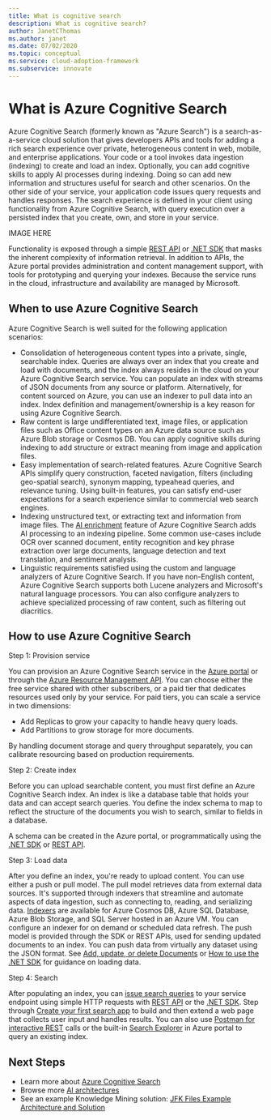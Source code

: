 ```yaml
---
title: What is cognitive search
description: What is cognitive search?
author: JanetCThomas
ms.author: janet
ms.date: 07/02/2020
ms.topic: conceptual
ms.service: cloud-adoption-framework
ms.subservice: innovate
---
```


# What is Azure Cognitive Search

Azure Cognitive Search (formerly known as "Azure Search") is a search-as-a-service cloud solution that gives developers APIs and tools for adding a rich search experience over private, heterogeneous content in web, mobile, and enterprise applications. Your code or a tool invokes data ingestion (indexing) to create and load an index. Optionally, you can add cognitive skills to apply AI processes during indexing. Doing so can add new information and structures useful for search and other scenarios.
On the other side of your service, your application code issues query requests and handles responses. The search experience is defined in your client using functionality from Azure Cognitive Search, with query execution over a persisted index that you create, own, and store in your service.

IMAGE HERE

Functionality is exposed through a simple [REST API](https://docs.microsoft.com/rest/api/searchservice/) or [.NET SDK](https://docs.microsoft.com/azure/search/search-howto-dotnet-sdk) that masks the inherent complexity of information retrieval. In addition to APIs, the Azure portal provides administration and content management support, with tools for prototyping and querying your indexes. Because the service runs in the cloud, infrastructure and availability are managed by Microsoft.

## When to use Azure Cognitive Search

Azure Cognitive Search is well suited for the following application scenarios:

- Consolidation of heterogeneous content types into a private, single, searchable index. Queries are always over an index that you create and load with documents, and the index always resides in the cloud on your Azure Cognitive Search service. You can populate an index with streams of JSON documents from any source or platform. Alternatively, for content sourced on Azure, you can use an indexer to pull data into an index. Index definition and management/ownership is a key reason for using Azure Cognitive Search.
- Raw content is large undifferentiated text, image files, or application files such as Office content types on an Azure data source such as Azure Blob storage or Cosmos DB. You can apply cognitive skills during indexing to add structure or extract meaning from image and application files.
- Easy implementation of search-related features. Azure Cognitive Search APIs simplify query construction, faceted navigation, filters (including geo-spatial search), synonym mapping, typeahead queries, and relevance tuning. Using built-in features, you can satisfy end-user expectations for a search experience similar to commercial web search engines.
- Indexing unstructured text, or extracting text and information from image files. The [AI enrichment](https://docs.microsoft.com/azure/search/cognitive-search-concept-intro) feature of Azure Cognitive Search adds AI processing to an indexing pipeline. Some common use-cases include OCR over scanned document, entity recognition and key phrase extraction over large documents, language detection and text translation, and sentiment analysis.
- Linguistic requirements satisfied using the custom and language analyzers of Azure Cognitive Search. If you have non-English content, Azure Cognitive Search supports both Lucene analyzers and Microsoft's natural language processors. You can also configure analyzers to achieve specialized processing of raw content, such as filtering out diacritics.

## How to use Azure Cognitive Search

Step 1: Provision service

You can provision an Azure Cognitive Search service in the [Azure portal](https://portal.azure.com/) or through the [Azure Resource Management API](https://docs.microsoft.com/rest/api/searchmanagement/). You can choose either the free service shared with other subscribers, or a paid tier that dedicates resources used only by your service. For paid tiers, you can scale a service in two dimensions:
- Add Replicas to grow your capacity to handle heavy query loads.
- Add Partitions to grow storage for more documents.

By handling document storage and query throughput separately, you can calibrate resourcing based on production requirements.

Step 2: Create index

Before you can upload searchable content, you must first define an Azure Cognitive Search index. An index is like a database table that holds your data and can accept search queries. You define the index schema to map to reflect the structure of the documents you wish to search, similar to fields in a database.

A schema can be created in the Azure portal, or programmatically using the [.NET SDK](https://docs.microsoft.com/azure/search/search-howto-dotnet-sdk) or [REST API](https://docs.microsoft.com/rest/api/searchservice/).

Step 3: Load data

After you define an index, you're ready to upload content. You can use either a push or pull model.
The pull model retrieves data from external data sources. It's supported through indexers that streamline and automate aspects of data ingestion, such as connecting to, reading, and serializing data. [Indexers](https://docs.microsoft.com/rest/api/searchservice/Indexer-operations) are available for Azure Cosmos DB, Azure SQL Database, Azure Blob Storage, and SQL Server hosted in an Azure VM. You can configure an indexer for on demand or scheduled data refresh.
The push model is provided through the SDK or REST APIs, used for sending updated documents to an index. You can push data from virtually any dataset using the JSON format. See [Add, update, or delete Documents](https://docs.microsoft.com/rest/api/searchservice/addupdate-or-delete-documents) or [How to use the .NET SDK](https://docs.microsoft.com/azure/search/search-howto-dotnet-sdk) for guidance on loading data.

Step 4: Search

After populating an index, you can [issue search queries](https://docs.microsoft.com/azure/search/search-query-overview) to your service endpoint using simple HTTP requests with [REST API](https://docs.microsoft.com/rest/api/searchservice/Search-Documents) or the [.NET SDK](https://docs.microsoft.com/dotnet/api/microsoft.azure.search.idocumentsoperations?view=azure-dotnet).
Step through [Create your first search app](https://docs.microsoft.com/azure/search/tutorial-csharp-create-first-app) to build and then extend a web page that collects user input and handles results. You can also use [Postman for interactive REST](https://docs.microsoft.com/azure/search/search-get-started-postman) calls or the built-in [Search Explorer](https://docs.microsoft.com/azure/search/search-explorer) in Azure portal to query an existing index.

## Next Steps

- Learn more about [Azure Cognitive Search](https://docs.microsoft.com/azure/search/)
- Browse more [AI architectures](https://docs.microsoft.com/azure/architecture/browse/) 
- See an example Knowledge Mining solution: [JFK Files Example Architecture and Solution](https://docs.microsoft.com/azure/architecture/solution-ideas/articles/cognitive-search-with-skillsets)


